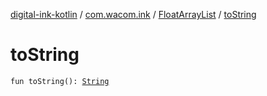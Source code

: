 [digital-ink-kotlin](../../index.md) / [com.wacom.ink](../index.md) / [FloatArrayList](index.md) / [toString](./to-string.md)

# toString

`fun toString(): `[`String`](https://kotlinlang.org/api/latest/jvm/stdlib/kotlin/-string/index.html)
